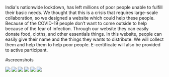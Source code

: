 
India's nationwide lockdown, has left millions of poor people unable to fulfill their basic needs. We thought that this is a crisis that requires large-scale collaboration, so we designed a website which could help these people. Because of the COVID-19 people don’t want to come outside to help because of the fear of infection. Through our website they can easily donate food, cloths, and other essentials things. In this website, people can easily give their name and the things they wants to distribute. We will collect them and help them to help poor people. E-certificate will also be provided to active participant.  




#screenshots

<img src="1.jpg">

<img src="2.jpg">

<img src="3.jpg">

<img src="4.jpg">

<img src="5.jpg">

<img src="6.jpg">
